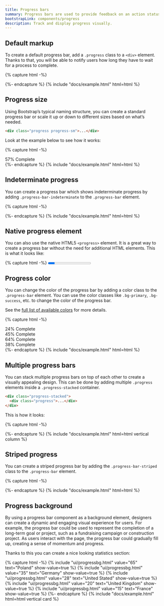 ```yaml
---
title: Progress bars
summary: Progress bars are used to provide feedback on an action status and inform users of the current progress. Although seemingly small interface elements, they are extremely hepful in managing users' expectations and preventing them from abandoning a process they have initiated.
bootstrapLink: components/progress
description: Track and display progress visually.
---
```


## Default markup

To create a default progress bar, add a `.progress` class to a `<div>` element. Thanks to that, you will be able to notify users how long they have to wait for a process to complete.

{% capture html -%}
<div class="progress">
  <div class="progress-bar" style="width: 38%"></div>
</div>
{%- endcapture %}
{% include "docs/example.html" html=html %}

## Progress size

Using Bootstrap’s typical naming structure, you can create a standard progress bar or scale it up or down to different sizes based on what’s needed.

```html
<div class="progress progress-sm">...</div>
```

Look at the example below to see how it works:

{% capture html -%}
<div class="progress progress-sm">
  <div
    class="progress-bar"
    style="width: 57%"
    role="progressbar"
    aria-valuenow="57"
    aria-valuemin="0"
    aria-valuemax="100"
    aria-label="57% Complete"
  >
    <span class="visually-hidden">57% Complete</span>
  </div>
</div>
{%- endcapture %}
{% include "docs/example.html" html=html %}

## Indeterminate progress

You can create a progress bar which shows indeterminate progress by adding `.progress-bar-indeterminate` to the `.progress-bar` element.

{% capture html -%}
<div class="progress progress-sm">
  <div class="progress-bar progress-bar-indeterminate"></div>
</div>
{%- endcapture %}
{% include "docs/example.html" html=html %}

## Native progress element

You can also use the native HTML5 `<progress>` element. It is a great way to create a progress bar without the need for additional HTML elements. This is what it looks like:

{% capture html -%}
<progress class="progress progress-sm" value="15" max="100" />
{%- endcapture %}
{% include "docs/example.html" html=html %}

## Progress color

You can change the color of the progress bar by adding a color class to the `.progress-bar` element. You can use the color classes like `.bg-primary`, `.bg-success`, etc. to change the color of the progress bar.

See the [full list of available colors](/ui/base/colors) for more details.

{% capture html -%}
<div class="progress">
  <div
    class="progress-bar bg-red"
    style="width: 24%"
    role="progressbar"
    aria-valuenow="24"
    aria-valuemin="0"
    aria-valuemax="100"
    aria-label="24% Complete"
  >
    <span class="visually-hidden">24% Complete</span>
  </div>
</div>
<div class="progress">
  <div
    class="progress-bar bg-green"
    style="width: 45%"
    role="progressbar"
    aria-valuenow="45"
    aria-valuemin="0"
    aria-valuemax="100"
    aria-label="45% Complete"
  >
    <span class="visually-hidden">45% Complete</span>
  </div>
</div>
<div class="progress">
  <div
    class="progress-bar bg-purple"
    style="width: 64%"
    role="progressbar"
    aria-valuenow="64"
    aria-valuemin="0"
    aria-valuemax="100"
    aria-label="64% Complete"
  >
    <span class="visually-hidden">64% Complete</span>
  </div>
</div>
<div class="progress">
  <div
    class="progress-bar bg-blue"
    style="width: 38%"
    role="progressbar"
    aria-valuenow="38"
    aria-valuemin="0"
    aria-valuemax="100"
    aria-label="38% Complete"
  >
    <span class="visually-hidden">38% Complete</span>
  </div>
</div>
{%- endcapture %}
{% include "docs/example.html" html=html %}

## Multiple progress bars

You can stack multiple progress bars on top of each other to create a visually appealing design. This can be done by adding multiple `.progress` elements inside a `.progress-stacked` container.

```html
<div class="progress-stacked">
  <div class="progress">...</div>
</div>
```

This is how it looks:

{% capture html -%}
<div class="progress-stacked">
  <div class="progress" style="width: 15%">
    <div class="progress-bar"></div>
  </div>
  <div class="progress" style="width: 30%">
    <div class="progress-bar bg-success"></div>
  </div>
  <div class="progress" style="width: 20%">
    <div class="progress-bar bg-info"></div>
  </div>
</div>
{%- endcapture %}
{% include "docs/example.html" html=html vertical column %}

## Striped progress

You can create a striped progress bar by adding the `.progress-bar-striped` class to the `.progress-bar` element.

{% capture html -%}
<div class="progress">
  <div class="progress-bar progress-bar-striped progress-bar-animated" style="width: 60%"></div>
</div>
{%- endcapture %}
{% include "docs/example.html" html=html %}

## Progress background

By using a progress bar component as a background element, designers can create a dynamic and engaging visual experience for users. For example, the progress bar could be used to represent the completion of a long-term goal or project, such as a fundraising campaign or construction project. As users interact with the page, the progress bar could gradually fill up, creating a sense of momentum and progress.

Thanks to this you can create a nice looking statistics section:

{% capture html -%}
{% include "ui/progressbg.html" value="65" text="Poland" show-value=true %}
{% include "ui/progressbg.html" value="35" text="Germany" show-value=true %}
{% include "ui/progressbg.html" value="28" text="United Stated" show-value=true %}
{% include "ui/progressbg.html" value="20" text="United Kingdom" show-value=true %}
{% include "ui/progressbg.html" value="15" text="France" show-value=true %}
{%- endcapture %}
{% include "docs/example.html" html=html vertical card %}